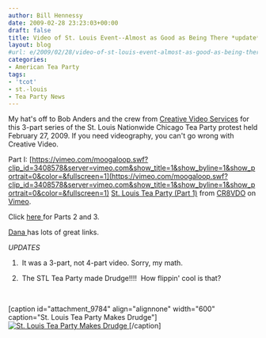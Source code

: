 ```yaml
---
author: Bill Hennessy
date: 2009-02-28 23:23:03+00:00
draft: false
title: Video of St. Louis Event--Almost as Good as Being There *update*
layout: blog
#url: e/2009/02/28/video-of-st-louis-event-almost-as-good-as-being-there/
categories:
- American Tea Party
tags:
- 'tcot'
- st.-louis
- Tea Party News
---
```


My hat's off to Bob Anders and the crew from [Creative Video Services](https://www.creativevideostl.com/) for this 3-part series of the St. Louis Nationwide Chicago Tea Party protest held February 27, 2009.  If you need videography, you can't go wrong with Creative Video.

Part I:
[https://vimeo.com/moogaloop.swf?clip_id=3408578&server=vimeo.com&show_title=1&show_byline=1&show_portrait=0&color=&fullscreen=1](https://vimeo.com/moogaloop.swf?clip_id=3408578&server=vimeo.com&show_title=1&show_byline=1&show_portrait=0&color=&fullscreen=1)
[St. Louis Tea Party (Part 1)](https://vimeo.com/3408578) from [CR8VDO](https://vimeo.com/user941363) on [Vimeo](https://vimeo.com).

Click [here ](https://www.vimeo.com/3408578)for Parts 2 and 3.

[Dana ](https://thedanashow.wordpress.com/2009/02/23/the-st-louis-tea-party/)has lots of great links.  

*UPDATES*

1.  It was a 3-part, not 4-part video. Sorry, my math.

2.  The STL Tea Party made Drudge!!!!  How flippin' cool is that?

 

[caption id="attachment_9784" align="alignnone" width="600" caption="St. Louis Tea Party Makes Drudge"][![St. Louis Tea Party Makes Drudge](https://hennessysview.com/wp-content/uploads/2009/02/drudge-300x196.jpg)
](https://www.drudgereport.com)[/caption] 
